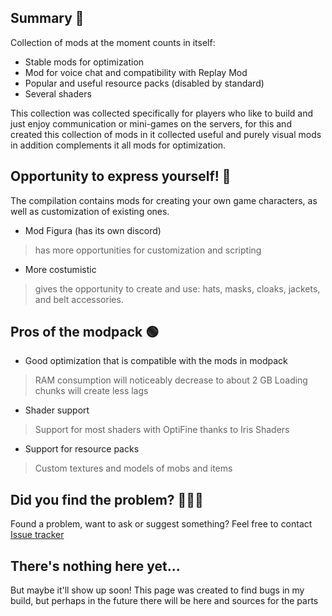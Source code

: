 ## Summary 🧾
Collection of mods at the moment counts in itself:
- Stable mods for optimization
- Mod for voice chat and compatibility with Replay Mod
- Popular and useful resource packs (disabled by standard)
- Several shaders 

This collection was collected specifically for players who like to build and just enjoy communication or mini-games on the servers, for this and created this collection of mods in it collected useful and purely visual mods in addition complements it all mods for optimization.
## Opportunity to express yourself! 🤠
The compilation contains mods for creating your own game characters, as well as customization of existing ones.
- Mod Figura (has its own discord)
> has more opportunities for customization and scripting
- More costumistic 
> gives the opportunity to create and use: hats, masks, cloaks, jackets, and belt accessories.
## Pros of the modpack 🟢
- Good optimization that is compatible with the mods in modpack
> RAM consumption will noticeably decrease to about 2 GB
> Loading chunks will create less lags
- Shader support
> Support for most shaders with OptiFine thanks to Iris Shaders
- Support for resource packs
> Custom textures and models of mobs and items

## Did you find the problem? 👨🏻‍💻
Found a problem, want to ask or suggest something?
Feel free to contact [Issue tracker](https://github.com/EVOR-Lab/SpeedyMC3-2023/issues)





## There's nothing here yet...
But maybe it'll show up soon!
This page was created to find bugs in my build, but perhaps in the future there will be here and sources for the parts
